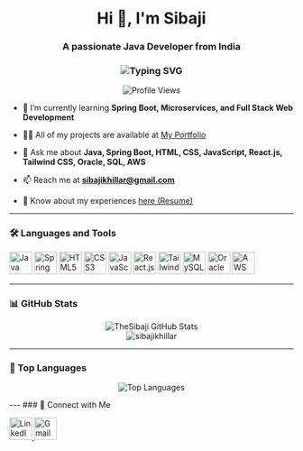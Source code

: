 <h1 align="center">Hi 👋, I'm Sibaji</h1>
<h3 align="center">A passionate Java Developer from India</h3>

<h3 align="center">
  <img src="https://readme-typing-svg.demolab.com/?lines=Java+Backend+Developer;Software+Engineer;Full+Stack+Developer;&center=true&width=500&height=40&color=0e75b6&pause=1000" alt="Typing SVG" />
</h3>

<p align="center">
  <img src="https://komarev.com/ghpvc/?username=TheSibaji&label=Profile%20views&color=0e75b6&style=flat" alt="Profile Views" />
</p>

- 🌱 I’m currently learning **Spring Boot, Microservices, and Full Stack Web Development**

- 👨‍💻 All of my projects are available at [My Portfolio](https://thesibaji.github.io/Sibaji_Khillar/)

- 💬 Ask me about **Java, Spring Boot, HTML, CSS, JavaScript, React.js, Tailwind CSS, Oracle, SQL, AWS**

- 📫 Reach me at **sibajikhillar@gmail.com**

- 📄 Know about my experiences [here (Resume)](https://drive.google.com/file/d/17aE4ptFHeedFWAl_M5AoyJTumI9sIR38/view?usp=sharing)

---

### 🛠️ Languages and Tools

<p align="left">
  <img src="https://cdn.jsdelivr.net/gh/devicons/devicon/icons/java/java-original.svg" width="40" height="40" alt="Java"/>
  <img src="https://cdn.jsdelivr.net/gh/devicons/devicon/icons/spring/spring-original.svg" width="40" height="40" alt="Spring Boot"/>
  <img src="https://cdn.jsdelivr.net/gh/devicons/devicon/icons/html5/html5-original.svg" width="40" height="40" alt="HTML5"/>
  <img src="https://cdn.jsdelivr.net/gh/devicons/devicon/icons/css3/css3-original.svg" width="40" height="40" alt="CSS3"/>
  <img src="https://cdn.jsdelivr.net/gh/devicons/devicon/icons/javascript/javascript-original.svg" width="40" height="40" alt="JavaScript"/>
  <img src="https://cdn.jsdelivr.net/gh/devicons/devicon/icons/react/react-original.svg" width="40" height="40" alt="React.js"/>
  <img src="https://www.vectorlogo.zone/logos/tailwindcss/tailwindcss-icon.svg" width="40" height="40" alt="Tailwind CSS"/>
  <img src="https://cdn.jsdelivr.net/gh/devicons/devicon/icons/mysql/mysql-original.svg" width="40" height="40" alt="MySQL"/>
  <img src="https://www.vectorlogo.zone/logos/oracle/oracle-icon.svg" width="40" height="40" alt="Oracle"/>
  <img src="https://cdn.jsdelivr.net/gh/devicons/devicon/icons/amazonwebservices/amazonwebservices-original-wordmark.svg" width="40" height="40" alt="AWS"/>
</p>

---

### 📊 GitHub Stats

<p align="center">
  <img src="https://github-readme-stats.vercel.app/api?username=TheSibaji&show_icons=true&theme=default&locale=en" alt="TheSibaji GitHub Stats" />
  <br/>
  <img src="https://github-readme-streak-stats.herokuapp.com/?user=TheSibaji" alt="sibajikhillar" />
</p>

---
### 🧠 Top Languages

<p align="center">
  <img src="https://github-readme-stats.vercel.app/api/top-langs/?username=TheSibaji&layout=compact&theme=default" alt="Top Languages" />
</p>
---
### 🔗 Connect with Me

<p align="left">
  <!-- LinkedIn -->
  <a href="https://linkedin.com/in/sibajikhillar" target="_blank">
    <img src="https://cdn.jsdelivr.net/gh/devicons/devicon/icons/linkedin/linkedin-original.svg" alt="LinkedIn" width="40" height="40"/>
  </a>

  <!-- Gmail -->
  <a href="mailto:sibajikhillar@gmail.com" target="_blank">
    <img src="https://upload.wikimedia.org/wikipedia/commons/7/7e/Gmail_icon_(2020).svg" alt="Gmail" width="40" height="40"/>
  </a>
</p>
